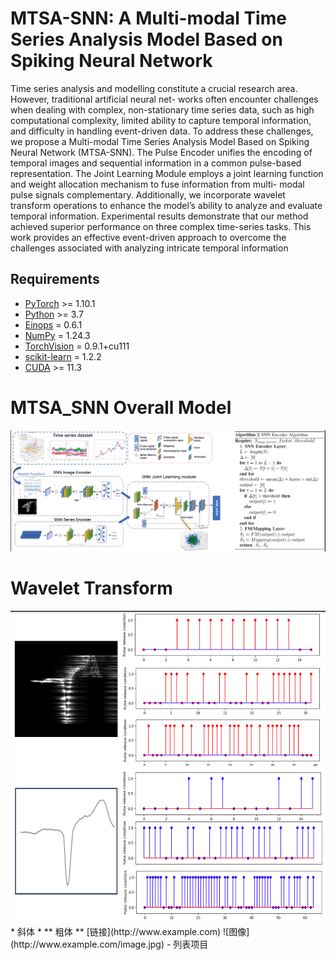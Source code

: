 # MTSA-SNN: A Multi-modal Time Series Analysis Model Based on Spiking Neural Network
Time series analysis and modelling constitute a
crucial research area. However, traditional artificial neural net-
works often encounter challenges when dealing with complex,
non-stationary time series data, such as high computational
complexity, limited ability to capture temporal information,
and difficulty in handling event-driven data. To address these
challenges, we propose a Multi-modal Time Series Analysis
Model Based on Spiking Neural Network (MTSA-SNN). The
Pulse Encoder unifies the encoding of temporal images and
sequential information in a common pulse-based representation.
The Joint Learning Module employs a joint learning function
and weight allocation mechanism to fuse information from multi-
modal pulse signals complementary. Additionally, we incorporate
wavelet transform operations to enhance the model’s ability to
analyze and evaluate temporal information. Experimental results
demonstrate that our method achieved superior performance on
three complex time-series tasks. This work provides an effective
event-driven approach to overcome the challenges associated with
analyzing intricate temporal information
## Requirements

- [PyTorch](https://pytorch.org/) >= 1.10.1
- [Python](https://www.python.org/) >= 3.7
- [Einops](https://github.com/arogozhnikov/einops) = 0.6.1
- [NumPy](https://numpy.org/) = 1.24.3
- [TorchVision](https://pytorch.org/vision/stable/transforms.html) = 0.9.1+cu111
- [scikit-learn](https://scikit-learn.org/stable/index.html) = 1.2.2
- [CUDA](https://developer.nvidia.com/cuda-toolkit) >= 11.3

# MTSA_SNN Overall Model
![MTSA_SNN Overall Model](https://github.com/Chenngzz/MTSA-SNN/blob/main/image/SNN_net.png)


# Wavelet Transform
<img src="https://github.com/Chenngzz/MTSA-SNN/blob/main/image/Wavelet%20Transform.png" width="600" height="500">
* 斜体 *
** 粗体 **
[链接](http://www.example.com)
![图像](http://www.example.com/image.jpg)
- 列表项目
